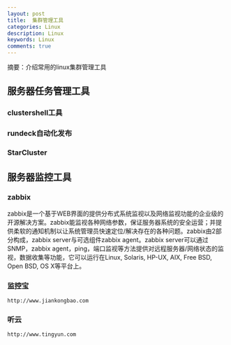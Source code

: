 ```yaml
---
layout: post
title:  集群管理工具
categories: Linux
description: Linux
keywords: Linux
comments: true
---
```



摘要：介绍常用的linux集群管理工具

## 服务器任务管理工具
### clustershell工具

### rundeck自动化发布 

### StarCluster


## 服务器监控工具

### zabbix
   zabbix是一个基于WEB界面的提供分布式系统监视以及网络监视功能的企业级的开源解决方案。zabbix能监视各种网络参数，保证服务器系统的安全运营；并提供柔软的通知机制以让系统管理员快速定位/解决存在的各种问题。zabbix由2部分构成，zabbix server与可选组件zabbix agent。zabbix server可以通过SNMP，zabbix agent，ping，端口监视等方法提供对远程服务器/网络状态的监视，数据收集等功能，它可以运行在Linux, Solaris, HP-UX, AIX, Free BSD, Open BSD, OS X等平台上。
   
### 监控宝
    http://www.jiankongbao.com
    
### 听云
    http://www.tingyun.com

